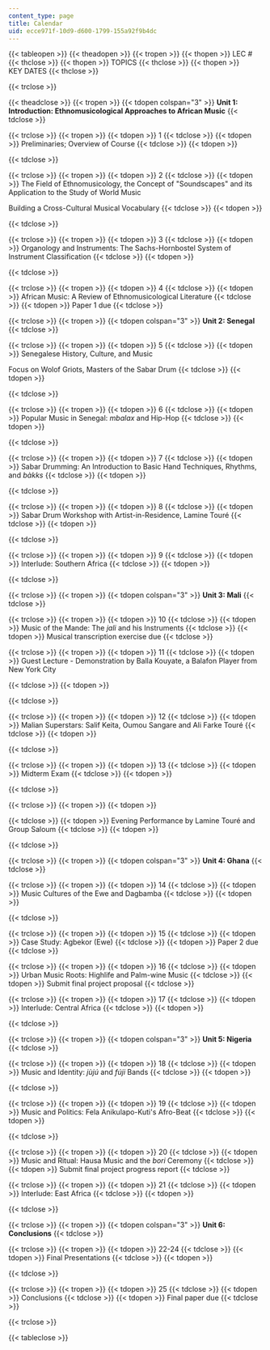 ```yaml
---
content_type: page
title: Calendar
uid: ecce971f-10d9-d600-1799-155a92f9b4dc
---
```


{{< tableopen >}}
{{< theadopen >}}
{{< tropen >}}
{{< thopen >}}
LEC #
{{< thclose >}}
{{< thopen >}}
TOPICS
{{< thclose >}}
{{< thopen >}}
KEY DATES
{{< thclose >}}

{{< trclose >}}

{{< theadclose >}}
{{< tropen >}}
{{< tdopen colspan="3" >}}
**Unit 1: Introduction: Ethnomusicological Approaches to African Music**
{{< tdclose >}}

{{< trclose >}}
{{< tropen >}}
{{< tdopen >}}
1
{{< tdclose >}}
{{< tdopen >}}
Preliminaries; Overview of Course
{{< tdclose >}}
{{< tdopen >}}

{{< tdclose >}}

{{< trclose >}}
{{< tropen >}}
{{< tdopen >}}
2
{{< tdclose >}}
{{< tdopen >}}
The Field of Ethnomusicology, the Concept of "Soundscapes" and its Application to the Study of World Music  
  
Building a Cross-Cultural Musical Vocabulary
{{< tdclose >}}
{{< tdopen >}}

{{< tdclose >}}

{{< trclose >}}
{{< tropen >}}
{{< tdopen >}}
3
{{< tdclose >}}
{{< tdopen >}}
Organology and Instruments: The Sachs-Hornbostel System of Instrument Classification
{{< tdclose >}}
{{< tdopen >}}

{{< tdclose >}}

{{< trclose >}}
{{< tropen >}}
{{< tdopen >}}
4
{{< tdclose >}}
{{< tdopen >}}
African Music: A Review of Ethnomusicological Literature
{{< tdclose >}}
{{< tdopen >}}
Paper 1 due
{{< tdclose >}}

{{< trclose >}}
{{< tropen >}}
{{< tdopen colspan="3" >}}
**Unit 2: Senegal**
{{< tdclose >}}

{{< trclose >}}
{{< tropen >}}
{{< tdopen >}}
5
{{< tdclose >}}
{{< tdopen >}}
Senegalese History, Culture, and Music  
  
Focus on Wolof Griots, Masters of the Sabar Drum
{{< tdclose >}}
{{< tdopen >}}

{{< tdclose >}}

{{< trclose >}}
{{< tropen >}}
{{< tdopen >}}
6
{{< tdclose >}}
{{< tdopen >}}
Popular Music in Senegal: _mbalax_ and Hip-Hop
{{< tdclose >}}
{{< tdopen >}}

{{< tdclose >}}

{{< trclose >}}
{{< tropen >}}
{{< tdopen >}}
7
{{< tdclose >}}
{{< tdopen >}}
Sabar Drumming: An Introduction to Basic Hand Techniques, Rhythms, and _bàkks_
{{< tdclose >}}
{{< tdopen >}}

{{< tdclose >}}

{{< trclose >}}
{{< tropen >}}
{{< tdopen >}}
8
{{< tdclose >}}
{{< tdopen >}}
Sabar Drum Workshop with Artist-in-Residence, Lamine Touré
{{< tdclose >}}
{{< tdopen >}}

{{< tdclose >}}

{{< trclose >}}
{{< tropen >}}
{{< tdopen >}}
9
{{< tdclose >}}
{{< tdopen >}}
Interlude: Southern Africa
{{< tdclose >}}
{{< tdopen >}}

{{< tdclose >}}

{{< trclose >}}
{{< tropen >}}
{{< tdopen colspan="3" >}}
**Unit 3: Mali**
{{< tdclose >}}

{{< trclose >}}
{{< tropen >}}
{{< tdopen >}}
10
{{< tdclose >}}
{{< tdopen >}}
Music of the Mande: The _jali_ and his Instruments
{{< tdclose >}}
{{< tdopen >}}
Musical transcription exercise due
{{< tdclose >}}

{{< trclose >}}
{{< tropen >}}
{{< tdopen >}}
11
{{< tdclose >}}
{{< tdopen >}}
Guest Lecture - Demonstration by Balla Kouyate, a Balafon Player from New York City  

{{< tdclose >}}
{{< tdopen >}}

{{< tdclose >}}

{{< trclose >}}
{{< tropen >}}
{{< tdopen >}}
12
{{< tdclose >}}
{{< tdopen >}}
Malian Superstars: Salif Keita, Oumou Sangare and Ali Farke Touré
{{< tdclose >}}
{{< tdopen >}}

{{< tdclose >}}

{{< trclose >}}
{{< tropen >}}
{{< tdopen >}}
13
{{< tdclose >}}
{{< tdopen >}}
Midterm Exam
{{< tdclose >}}
{{< tdopen >}}

{{< tdclose >}}

{{< trclose >}}
{{< tropen >}}
{{< tdopen >}}

{{< tdclose >}}
{{< tdopen >}}
Evening Performance by Lamine Touré and Group Saloum
{{< tdclose >}}
{{< tdopen >}}

{{< tdclose >}}

{{< trclose >}}
{{< tropen >}}
{{< tdopen colspan="3" >}}
**Unit 4: Ghana**
{{< tdclose >}}

{{< trclose >}}
{{< tropen >}}
{{< tdopen >}}
14
{{< tdclose >}}
{{< tdopen >}}
Music Cultures of the Ewe and Dagbamba
{{< tdclose >}}
{{< tdopen >}}

{{< tdclose >}}

{{< trclose >}}
{{< tropen >}}
{{< tdopen >}}
15
{{< tdclose >}}
{{< tdopen >}}
Case Study: Agbekor (Ewe)
{{< tdclose >}}
{{< tdopen >}}
Paper 2 due
{{< tdclose >}}

{{< trclose >}}
{{< tropen >}}
{{< tdopen >}}
16
{{< tdclose >}}
{{< tdopen >}}
Urban Music Roots: Highlife and Palm-wine Music
{{< tdclose >}}
{{< tdopen >}}
Submit final project proposal
{{< tdclose >}}

{{< trclose >}}
{{< tropen >}}
{{< tdopen >}}
17
{{< tdclose >}}
{{< tdopen >}}
Interlude: Central Africa
{{< tdclose >}}
{{< tdopen >}}

{{< tdclose >}}

{{< trclose >}}
{{< tropen >}}
{{< tdopen colspan="3" >}}
**Unit 5: Nigeria**
{{< tdclose >}}

{{< trclose >}}
{{< tropen >}}
{{< tdopen >}}
18
{{< tdclose >}}
{{< tdopen >}}
Music and Identity: _jùjú_ and _fúji_ Bands
{{< tdclose >}}
{{< tdopen >}}

{{< tdclose >}}

{{< trclose >}}
{{< tropen >}}
{{< tdopen >}}
19
{{< tdclose >}}
{{< tdopen >}}
Music and Politics: Fela Anikulapo-Kuti's Afro-Beat
{{< tdclose >}}
{{< tdopen >}}

{{< tdclose >}}

{{< trclose >}}
{{< tropen >}}
{{< tdopen >}}
20
{{< tdclose >}}
{{< tdopen >}}
Music and Ritual: Hausa Music and the _bori_ Ceremony
{{< tdclose >}}
{{< tdopen >}}
Submit final project progress report
{{< tdclose >}}

{{< trclose >}}
{{< tropen >}}
{{< tdopen >}}
21
{{< tdclose >}}
{{< tdopen >}}
Interlude: East Africa
{{< tdclose >}}
{{< tdopen >}}

{{< tdclose >}}

{{< trclose >}}
{{< tropen >}}
{{< tdopen colspan="3" >}}
**Unit 6: Conclusions**
{{< tdclose >}}

{{< trclose >}}
{{< tropen >}}
{{< tdopen >}}
22-24
{{< tdclose >}}
{{< tdopen >}}
Final Presentations
{{< tdclose >}}
{{< tdopen >}}

{{< tdclose >}}

{{< trclose >}}
{{< tropen >}}
{{< tdopen >}}
25
{{< tdclose >}}
{{< tdopen >}}
Conclusions
{{< tdclose >}}
{{< tdopen >}}
Final paper due
{{< tdclose >}}

{{< trclose >}}

{{< tableclose >}}